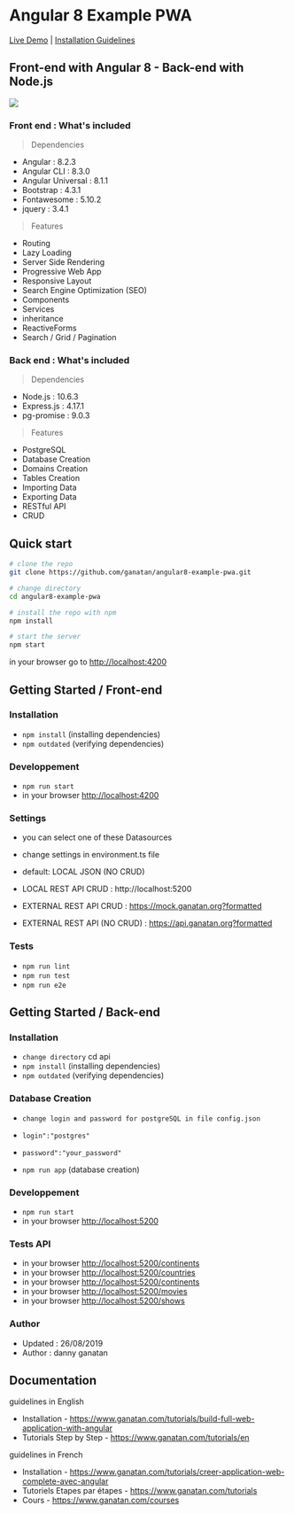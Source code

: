 # Angular 8 Example PWA

[Live Demo](https://angular.ganatan.com) | [Installation Guidelines](https://www.ganatan.com/tutorials/build-full-web-application-with-angular)

## Front-end with Angular 8 - Back-end with Node.js
<a target="_blank" href="https://angular.ganatan.com"><img src="https://api.ganatan.org/articles/img/wosiris-live-demo-github.png"/></a>

### Front end : What's included
> Dependencies
- Angular : 8.2.3
- Angular CLI : 8.3.0
- Angular Universal : 8.1.1
- Bootstrap : 4.3.1
- Fontawesome : 5.10.2
- jquery : 3.4.1

> Features
- Routing
- Lazy Loading
- Server Side Rendering
- Progressive Web App
- Responsive Layout
- Search Engine Optimization (SEO)
- Components
- Services
- inheritance
- ReactiveForms
- Search / Grid / Pagination

### Back end : What's included
> Dependencies
- Node.js : 10.6.3
- Express.js : 4.17.1
- pg-promise : 9.0.3

> Features
- PostgreSQL 
- Database Creation
- Domains Creation
- Tables Creation
- Importing Data
- Exporting Data
- RESTful API 
- CRUD

## Quick start

```bash
# clone the repo
git clone https://github.com/ganatan/angular8-example-pwa.git

# change directory
cd angular8-example-pwa

# install the repo with npm
npm install

# start the server
npm start

```
in your browser go to [http://localhost:4200](http://localhost:4200) 


## Getting Started / Front-end

### Installation
* `npm install` (installing dependencies)
* `npm outdated` (verifying dependencies)

### Developpement
* `npm run start`
* in your browser [http://localhost:4200](http://localhost:4200) 

### Settings
* you can select one of these Datasources

* change settings in environment.ts file 
* default: LOCAL JSON (NO CRUD)
* LOCAL REST API CRUD : http://localhost:5200
* EXTERNAL REST API CRUD : https://mock.ganatan.org?formatted
* EXTERNAL REST API (NO CRUD) : https://api.ganatan.org?formatted

### Tests
* `npm run lint`
* `npm run test`
* `npm run e2e`

## Getting Started / Back-end

### Installation
* `change directory` cd api 
* `npm install` (installing dependencies)
* `npm outdated` (verifying dependencies)

### Database Creation
* `change login and password for postgreSQL in file config.json`
* `login":"postgres"`
* `password":"your_password"`

* `npm run app` (database creation)

### Developpement
* `npm run start`
* in your browser [http://localhost:5200](http://localhost:5200) 

### Tests API
* in your browser [http://localhost:5200/continents](http://localhost:5200/continents) 
* in your browser [http://localhost:5200/countries](http://localhost:5200/countries) 
* in your browser [http://localhost:5200/continents](http://localhost:5200/cities) 
* in your browser [http://localhost:5200/movies](http://localhost:5200/movies) 
* in your browser [http://localhost:5200/shows](http://localhost:5200/shows) 

### Author
* Updated : 26/08/2019
* Author  : danny ganatan

## Documentation

guidelines in English
-  Installation - https://www.ganatan.com/tutorials/build-full-web-application-with-angular
-  Tutorials Step by Step - https://www.ganatan.com/tutorials/en

guidelines in French
- Installation - https://www.ganatan.com/tutorials/creer-application-web-complete-avec-angular
- Tutoriels Etapes par étapes - https://www.ganatan.com/tutorials
- Cours - https://www.ganatan.com/courses
